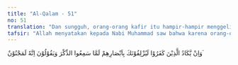 ```yaml
---
title: "Al-Qalam - 51"
no: 51
translation: "Dan sungguh, orang-orang kafir itu hampir-hampir menggelincirkanmu dengan pandangan mata mereka, ketika mereka mendengar Al-Qur'an dan mereka berkata, “Dia (Muhammad) itu benar-benar orang gila.”"
tafsir: "Allah menyatakan kepada Nabi Muhammad saw bahwa karena orang-orang musyrik sangat marah dan benci kepada beliau, mereka memandang Nabi dari sudut matanya dengan pandangan yang penuh kemarahan dan kebencian. Hal ini terutama setiap kali mereka mendengar bacaan ayat-ayat Al-Qur'an.\n\nMenurut sebagian ahli tafsir, yang dimaksudkan dengan \"orang-orang yang hampir-hampir menggelincirkan Nabi dengan pandangan matanya\" ialah Bani Asad, salah satu kabilah di negeri Arab waktu itu. Diriwayatkan bahwa orang-orang dari Bani Asad mempunyai semacam ilmu yang dapat mempengaruhi orang lain dengan menggunakan ketajaman sorotan matanya. Maka sebahagian mereka bermaksud mencobakan ilmunya itu kepada Nabi Muhammad, karena menurut mereka seandainya Muhammad itu benar-benar seorang rasul yang diutus Allah, tentu ia tidak akan terpengaruh oleh ilmu mereka itu. Kenyataannya bahwa ilmu itu memang tidak mempan terhadap Rasulullah saw.\n\nDari riwayat di atas ayat ini dipahami bahwa segala macam ilmu gaib apa pun tidak akan dapat mengenai atau mempengaruhi seseorang jika ia beriman kepada Allah, kecuali ilmu-ilmu yang sesuai dengan sunatullah, seperti menyakiti seseorang dengan cara mempengaruhi jiwanya sesuai dengan dalil dan ketetapan ilmu jiwa, menganiaya seseorang dengan aliran listrik, dan sebagainya. Ilmu-ilmu yang demikian itu dapat mempengaruhi seseorang.\n\nKarena orang-orang musyrik itu tidak dapat mempengaruhi Rasulullah dengan ilmu-ilmu yang ada pada mereka, seperti sorotan ketajaman mata, dan karena tidak dapat menandingi ayat-ayat Al-Qur'an, maka mereka mengatakan bahwa sesungguhnya ia (Muhammad) itu benar-benar orang yang gila."
---
```


وَاِنْ يَّكَادُ الَّذِيْنَ كَفَرُوْا لَيُزْلِقُوْنَكَ بِاَبْصَارِهِمْ لَمَّا سَمِعُوا الذِّكْرَ وَيَقُوْلُوْنَ اِنَّهٗ لَمَجْنُوْنٌ ۘ
